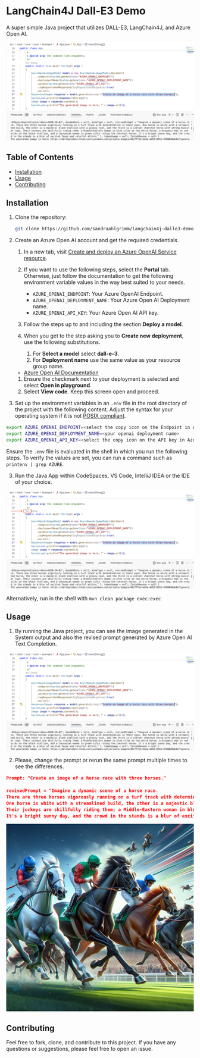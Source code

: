 # LangChain4J Dall-E3 Demo

A super simple Java project that utilizes DALL-E3, LangChain4J, and Azure Open AI.

![Screenshot of the executed project](./images/screenshot-run.png)

## Table of Contents

- [Installation](#installation)
- [Usage](#usage)
- [Contributing](#contributing)

## Installation

1. Clone the repository:

    ```bash
    git clone https://github.com/sandraahlgrimm/langchain4j-dalle3-demo.git
    ```

2. Create an Azure Open AI account and get the required credentials.

   1. In a new tab, visit [Create and deploy an Azure OpenAI Service resource](https://learn.microsoft.com/en-us/azure/ai-services/openai/how-to/create-resource?pivots=web-portal).
   1. If you want to use the following steps, select the **Portal** tab. Otherwise, just follow the documentation to get the following environment variable values in the way best suited to your needs.

      - `AZURE_OPENAI_ENDPOINT`: Your Azure OpenAI Endpoint.
      - `AZURE_OPENAI_DEPLOYMENT_NAME`: Your Azure Open AI Deployment name.
      - `AZURE_OPENAI_API_KEY`: Your Azure Open AI API key.
      
   1. Follow the steps up to and including the section **Deploy a model**.
   
   1. When you get to the step asking you to **Create new deployment**, use the following substitutions.
   
      1. For **Select a model** select **dall-e-3**.
      1. For **Deployment name** use the same value as your resource group name.

    - [Azure Open AI Documentation](https://learn.microsoft.com/azure/ai-services/openai/how-to/create-resource?pivots=cli)

    1. Ensure the checkmark next to your deployment is selected and select **Open in playground**.
    1. Select **View code**. Keep this screen open and proceed.
 
3. Set up the environment variables in an `.env` file in the root directory of the project with the following content. Adjust the syntax for your operating system if it is not [POSIX compliant](https://posix.opengroup.org/).

```bash
export AZURE_OPENAI_ENDPOINT=<select the copy icon on the Endpoint in Azure AI Studio playground>
export AZURE_OPENAI_DEPLOYMENT_NAME=<your openai deployment name>
export AZURE_OPENAI_API_KEY=<select the copy icon on the API key in Azure AI Studio>
```

   Ensure the `.env` file is evaluated in the shell in which you run the following steps.  To verify the values are set, you can run a command such as `printenv | grep AZURE`.

3. Run the Java App within CodeSpaces, VS Code, IntelliJ IDEA or the IDE of your choice.

![Screenshot of the executed project highlighting the RUN button](./images/screenshot-run-image-creation.png)

   Alternatively, run in the shell with `mvn clean package exec:exec`

## Usage

1. By running the Java project, you can see the image generated in the System output and also the revised prompt generated by Azure Open AI Text Completion.

![Screenshot of the executed project](./images/screenshot-run.png)

2. Please, change the prompt or rerun the same prompt multiple times to see the differences.

```json
Prompt: "Create an image of a horse race with three horses."

revisedPrompt = "Imagine a dynamic scene of a horse race.
There are three horses vigorously running on a turf track with determination in their eyes.
One horse is white with a streamlined build, the other is a majestic black stallion with a glossy coat, and the third is a vibrant chestnut horse with strong muscular legs.
Their jockeys are skillfully riding them; a Middle-Eastern woman in blue silks on the white horse, a Hispanic man in red silks on the black stallion, and a Caucasian woman in green silks riding the chestnut horse.
It's a bright sunny day, and the crowd in the stands is a blur of excited faces and colorful attire."
```

![Generated image](./images/generated_00.png)

## Contributing

Feel free to fork, clone, and contribute to this project. If you have any questions or suggestions, please feel free to open an issue.
